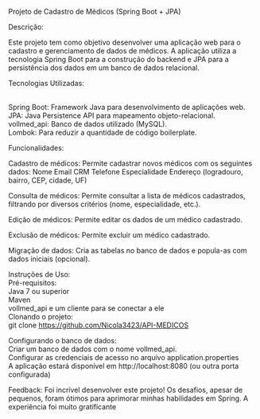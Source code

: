 Projeto de Cadastro de Médicos (Spring Boot + JPA)

Descrição:

Este projeto tem como objetivo desenvolver uma aplicação web para o cadastro e gerenciamento de dados de médicos. A aplicação utiliza a tecnologia Spring Boot para a construção do backend e JPA para a persistência dos dados em um banco de dados relacional.

Tecnologias Utilizadas:

<br>Spring Boot: Framework Java para desenvolvimento de aplicações web.
<br>JPA: Java Persistence API para mapeamento objeto-relacional.
<br>vollmed_api: Banco de dados utilizado (MySQL).
<br>Lombok: Para reduzir a quantidade de código boilerplate.

Funcionalidades:

Cadastro de médicos: Permite cadastrar novos médicos com os seguintes dados:
Nome
Email
CRM
Telefone
Especialidade
Endereço (logradouro, bairro, CEP, cidade, UF)

Consulta de médicos: Permite consultar a lista de médicos cadastrados, filtrando por diversos critérios (nome, especialidade, etc.).

Edição de médicos: Permite editar os dados de um médico cadastrado.

Exclusão de médicos: Permite excluir um médico cadastrado.

Migração de dados: Cria as tabelas no banco de dados e popula-as com dados iniciais (opcional).


Instruções de Uso:
<br>Pré-requisitos:
<br>Java 7 ou superior
<br>Maven
<br>vollmed_api e um cliente para se conectar a ele
<br>Clonando o projeto:
<br>git clone https://github.com/Nicola3423/API-MEDICOS

Configurando o banco de dados:
<br>Criar um banco de dados com o nome vollmed_api.
<br>Configurar as credenciais de acesso no arquivo application.properties
<br>A aplicação estará disponível em http://localhost:8080 (ou outra porta configurada)

Feedback: Foi incrível desenvolver este projeto! Os desafios, apesar de pequenos, foram ótimos para aprimorar minhas habilidades em Spring. A experiência foi muito gratificante
